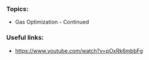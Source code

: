 ### Topics:
- Gas Optimization - Continued

### Useful links:
- https://www.youtube.com/watch?v=pOxRk6mbbFg 